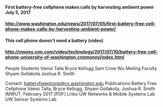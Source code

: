#### First battery-free cellphone makes calls by harvesting ambient power July 5, 2017
#### http://www.washington.edu/news/2017/07/05/first-battery-free-cell-phone-makes-calls-by-harvesting-ambient-power/


#### This cell phone doesn't need a battery (video)
#### http://money.cnn.com/video/technology/2017/07/10/battery-free-cell-phone-university-of-washington.cnnmoney/index.html
People
Students
Vamsi Talla
Bryce Kellogg
Sam Crow 
Wu Meiling 
Faculty
Shyam Gollakota
Joshua R. Smith

Contact: batteryfreephone@cs.washington.edu
Publications
Battery Free Cellphone
Vamsi Talla, Bryce Kellogg, Shyam Gollakota, Joshua R. Smith
IMWUT, February 2017 [PDF]
Links
UW Networks & Mobile Systems Lab
UW Sensor Systems Lab

